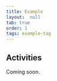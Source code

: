 ```yaml
---
title: Example
layout:  null
tab: true
order: 1
tags: example-tag
---
```


## Activities

Coming soon.
